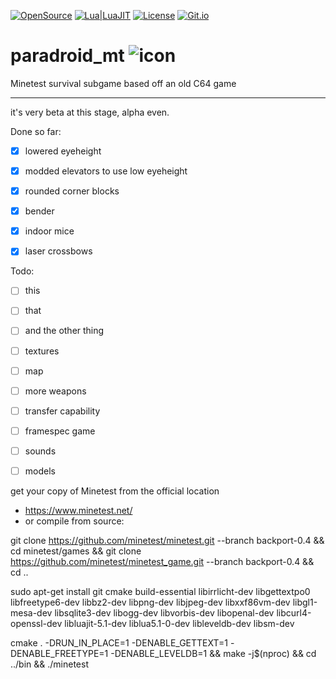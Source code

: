[![OpenSource](https://img.shields.io/badge/Open-Source-orange.svg)](https://github.com/doyousketch2)  [![Lua|LuaJIT](https://img.shields.io/badge/Lua-LuaJIT-000080.svg)](https://www.lua.org/)  [![License](https://img.shields.io/badge/license-AGPL--V3-lightgrey.svg)](https://www.gnu.org/licenses/agpl-3.0.en.html)  [![Git.io](https://img.shields.io/badge/Git.io-vAV41-233139.svg)](https://git.io/vAV41) 

# paradroid_mt  ![icon](https://raw.githubusercontent.com/doyousketch2/paradroid_mt/master/games/Paradroid_mt/menu/icon.png) 
Minetest survival subgame based off an old C64 game  

---

it's very beta at this stage, alpha even.  

Done so far:  
- [x] lowered eyeheight  
- [x] modded elevators to use low eyeheight  
- [x] rounded corner blocks  
- [x] bender  
- [x] indoor mice  
- [x] laser crossbows  


Todo:  

- [ ] this  
- [ ] that  
- [ ] and the other thing  
- [ ] textures  
- [ ] map  
- [ ] more weapons  
- [ ] transfer capability  
- [ ] framespec game  
- [ ] sounds  
- [ ] models  


get your copy of Minetest from the official location  
- https://www.minetest.net/  
- or compile from source:

git clone https://github.com/minetest/minetest.git --branch backport-0.4 && cd minetest/games && git clone https://github.com/minetest/minetest_game.git --branch backport-0.4 && cd ..  

sudo apt-get install git cmake build-essential libirrlicht-dev libgettextpo0 libfreetype6-dev libbz2-dev libpng-dev libjpeg-dev libxxf86vm-dev libgl1-mesa-dev libsqlite3-dev libogg-dev libvorbis-dev libopenal-dev libcurl4-openssl-dev libluajit-5.1-dev liblua5.1-0-dev libleveldb-dev libsm-dev  

cmake . -DRUN_IN_PLACE=1 -DENABLE_GETTEXT=1 -DENABLE_FREETYPE=1 -DENABLE_LEVELDB=1 && make -j$(nproc) && cd ../bin && ./minetest  
